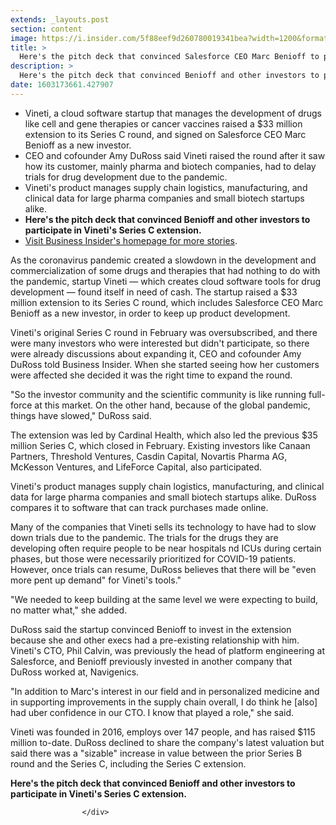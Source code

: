 ```yaml
--- 
extends: _layouts.post 
section: content 
image: https://i.insider.com/5f88eef9d260780019341bea?width=1200&format=jpeg 
title: > 
  Here's the pitch deck that convinced Salesforce CEO Marc Benioff to participate in a $33 million Series C extension for Vineti, which makes cloud software to track advanced drug development 
description: > 
  Here's the pitch deck that convinced Benioff and other investors to participate in Vineti's Series C extension.The startup raised a $33 million extension to its Series C round, which includes Salesforce CEO Marc Benioff as a new investor, in order to keep up product development.The extension was led by Cardinal Health, which also led the previous $35 million Series C, which closed in February.DuRoss declined to share the company's latest valuation but said there was a "sizable" increase in value between the prior Series B round and the Series C, including the Series C extension.Here's the pitch deck that convinced Benioff and other investors to participate in Vineti's Series C extension. 
date: 1603173661.427907 
--- 
```

<div><ul class="summary-list">
<li>Vineti, a cloud software startup that manages the development of drugs like cell and gene therapies or cancer vaccines raised a $33 million extension to its Series C round, and signed on Salesforce CEO Marc Benioff as a new investor.&#160;</li>
<li>CEO and cofounder Amy DuRoss said Vineti raised the round after it saw how its customer, mainly pharma and biotech companies, had to delay trials for drug development due to the pandemic.&#160;</li>
<li>Vineti's product manages supply chain logistics, manufacturing, and clinical data for large pharma companies and small biotech startups alike.</li>
<li><strong>Here's the pitch deck that convinced Benioff and other investors to participate in Vineti's Series C extension.</strong></li>
<li><a href="https://www.businessinsider.com/?hprecirc-bullet">Visit Business Insider's homepage for more stories</a>.</li>
</ul>
<p id="gpt-slideshow-enterprise-mobile_in_post_ad-fluid-1" class="ad ad-wrapper fluid in-post only-mobile"></p>

<p id="gpt-slideshow-enterprise-desktop_in_post_ad-fluid-1" class="ad ad-wrapper fluid in-post only-desktop"></p>
<p>As the coronavirus pandemic created a slowdown in the development and commercialization of some drugs and therapies that had nothing to do with the pandemic, startup Vineti &#8212; which creates cloud software tools for drug development &#8212; found itself in need of cash. The startup raised a $33 million extension to its Series C round, which includes Salesforce CEO Marc Benioff as a new investor, in order to keep up product development.</p><p>Vineti's original Series C round in February was oversubscribed, and there were many investors who were interested but didn't participate, so there were already discussions about expanding it, CEO and cofounder Amy DuRoss told Business Insider. When she started seeing how her customers were affected she decided it was the right time to expand the round.&#160;</p><p>"So the investor community and the scientific community is like running full-force at this market. On the other hand, because of the global pandemic, things have slowed," DuRoss said.&#160;</p><p>The extension was led by Cardinal Health, which also led the previous $35 million Series C, which closed in February. Existing investors like Canaan Partners, Threshold Ventures, Casdin Capital, Novartis Pharma AG, McKesson Ventures, and LifeForce Capital, also participated.&#160;</p><p>Vineti's product manages supply chain logistics, manufacturing, and clinical data for large pharma companies and small biotech startups alike. DuRoss compares it to software that can track purchases made online.&#160;</p><p>Many of the companies that Vineti sells its technology to have had to slow down trials due to the pandemic. The trials for the drugs they are developing often require people to be near hospitals nd ICUs during certain phases, but those were necessarily prioritized for COVID-19 patients. However, once trials can resume, DuRoss believes that there will be "even more pent up demand" for Vineti's tools."</p><p>"We needed to keep building at the same level we were expecting to build, no matter what," she added.&#160;</p><p>DuRoss said the startup convinced Benioff to invest in the extension because she and other execs had a pre-existing relationship with him. Vineti's CTO, Phil Calvin, was previously the head of platform engineering at Salesforce, and Benioff previously invested in another company that DuRoss worked at, Navigenics.&#160;</p>
<p id="gpt-slideshow-enterprise-mobile_in_post_ad-fluid-2" class="ad ad-wrapper fluid in-post only-mobile"></p>

<p id="gpt-slideshow-enterprise-desktop_in_post_ad-fluid-2" class="ad ad-wrapper fluid in-post only-desktop"></p>
<p>"In addition to Marc's interest in our field and in personalized medicine and in supporting improvements in the supply chain overall, I do think he [also] had uber confidence in our CTO. I know that played a role," she said.&#160;</p><p>Vineti was founded in 2016, employs over 147 people, and has raised $115 million to-date. DuRoss declined to share the company's latest valuation but said there was a "sizable" increase in value between the prior Series B round and the Series C, including the Series C extension.</p><p><strong>Here's the pitch deck that convinced Benioff and other investors to participate in Vineti's Series C extension. </strong></p>

                    </div>